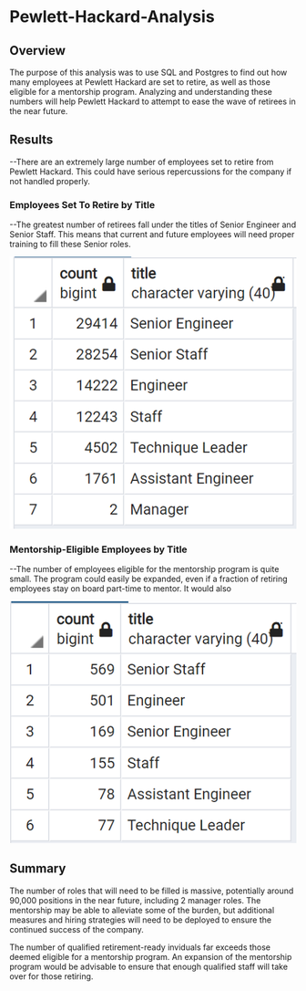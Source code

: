 # Pewlett-Hackard-Analysis

## Overview
The purpose of this analysis was to use SQL and Postgres to find out how many employees at Pewlett Hackard are set to retire, as well as those eligible for a mentorship program.  Analyzing and understanding these numbers will help Pewlett Hackard to attempt to ease the wave of retirees in the near future.  

## Results
--There are an extremely large number of employees set to retire from Pewlett Hackard.  This could have serious repercussions for the company if not handled properly.  

### Employees Set To Retire by Title
--The greatest number of retirees fall under the titles of Senior Engineer and Senior Staff.  This means that current and future employees will need proper training to fill these Senior roles.  

![Retiring Titles](https://github.com/cflavallee/Pewlett-Hackard-Analysis/blob/main/retiring%20titles.PNG)

### Mentorship-Eligible Employees by Title
--The number of employees eligible for the mentorship program is quite small.  The program could easily be expanded, even if a fraction of retiring employees stay on board part-time to mentor.  It would also  

![Mentorship Titles](https://github.com/cflavallee/Pewlett-Hackard-Analysis/blob/main/mentorship%20titles.PNG)

## Summary
The number of roles that will need to be filled is massive, potentially around 90,000 positions in the near future, including 2 manager roles.  The mentorship may be able to alleviate some of the burden, but additional measures and hiring strategies will need to be deployed to ensure the continued success of the company.  

The number of qualified retirement-ready inviduals far exceeds those deemed eligible for a mentorship program.  An expansion of the mentorship program would be advisable to ensure that enough qualified staff will take over for those retiring. 